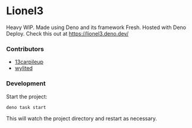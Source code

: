 # Lionel3
Heavy WIP.
Made using Deno and its framework Fresh. Hosted with Deno Deploy. Check this out at https://lionel3.deno.dev/

### Contributors
- [13carpileup](https://github.com/13carpileup)
- [wylited](https://github.com/wylited)
### Development

Start the project:

```
deno task start
```

This will watch the project directory and restart as necessary.
